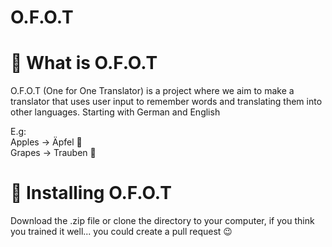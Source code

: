 # O.F.O.T
# 📖 What is O.F.O.T
O.F.O.T (One for One Translator) is a project where we aim to make a translator that uses user input to remember words and translating them into other languages. Starting with German and English

E.g:  
Apples → Äpfel  🍎  
Grapes → Trauben 🍇
# 📲 Installing O.F.O.T
Download the .zip file or clone the directory to your computer, if you think you trained it well... you could create a pull request 😉
